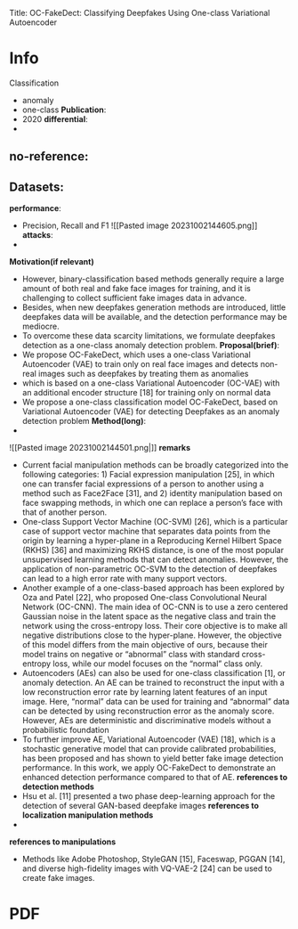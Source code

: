 Title: OC-FakeDect: Classifying Deepfakes Using One-class Variational Autoencoder
# Info
Classification
- anomaly
- one-class
**Publication**:
- 2020
**differential**:
- 
**no-reference**:
- 
**Datasets**:
- 
**performance**:
- Precision, Recall and F1
![[Pasted image 20231002144605.png]]
**attacks**:
- 
**Motivation(if relevant)**
- However, binary-classification based methods generally require a large amount of both real and fake face images for training, and it is challenging to collect sufficient fake images data in advance. 
- Besides, when new deepfakes generation methods are introduced, little deepfakes data will be available, and the detection performance may be mediocre.
- To overcome these data scarcity limitations, we formulate deepfakes detection as a one-class anomaly detection problem.
**Proposal(brief)**:
- We propose OC-FakeDect, which uses a one-class Variational Autoencoder (VAE) to train only on real face images and detects non-real images such as deepfakes by treating them as anomalies
- which is based on a one-class Variational Autoencoder (OC-VAE) with an additional encoder structure [18] for training only on normal data
- We propose a one-class classification model OC-FakeDect, based on Variational Autoencoder (VAE) for detecting Deepfakes as an anomaly detection problem
**Method(long)**:
- 
![[Pasted image 20231002144501.png|]]
**remarks**
- Current facial manipulation methods can be broadly categorized into the following categories: 1) Facial expression manipulation [25], in which one can transfer facial expressions of a person to another using a method such as Face2Face [31], and 2) identity manipulation based on face swapping methods, in which one can replace a person’s face with that of another person.
- One-class Support Vector Machine (OC-SVM) [26], which is a particular case of support vector machine that separates data points from the origin by learning a hyper-plane in a Reproducing Kernel Hilbert Space (RKHS) [36] and maximizing RKHS distance, is one of the most popular unsupervised learning methods that can detect anomalies. However, the application of non-parametric OC-SVM to the detection of deepfakes can lead to a high error rate with many support vectors.
- Another example of a one-class-based approach has been explored by Oza and Patel [22], who proposed One-class Convolutional Neural Network (OC-CNN). The main idea of OC-CNN is to use a zero centered Gaussian noise in the latent space as the negative class and train the network using the cross-entropy loss. Their core objective is to make all negative distributions close to the hyper-plane. However, the objective of this model differs from the main objective of ours, because their model trains on negative or “abnormal” class with standard cross-entropy loss, while our model focuses on the “normal” class only.
- Autoencoders (AEs) can also be used for one-class classification [1], or anomaly detection. An AE can be trained to reconstruct the input with a low reconstruction error rate by learning latent features of an input image. Here, “normal” data can be used for training and “abnormal” data can be detected by using reconstruction error as the anomaly score. However, AEs are deterministic and discriminative models without a probabilistic foundation
- To further improve AE, Variational Autoencoder (VAE) [18], which is a stochastic generative model that can provide calibrated probabilities, has been proposed and has shown to yield better fake image detection performance. In this work, we apply OC-FakeDect to demonstrate an enhanced detection performance compared to that of AE.
**references to detection methods**
- Hsu et al. [11] presented a two phase deep-learning approach for the detection of several GAN-based deepfake images
**references to localization manipulation methods**
- 
**references to manipulations**
- Methods like Adobe Photoshop, StyleGAN [15], Faceswap, PGGAN [14], and diverse high-fidelity images with VQ-VAE-2 [24] can be used to create fake images.
# PDF 